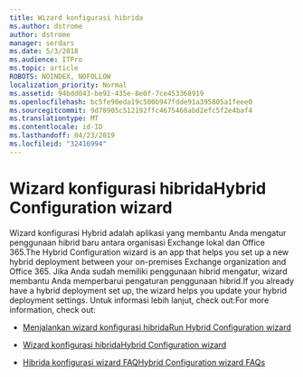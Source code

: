 ```yaml
---
title: Wizard konfigurasi hibrida
ms.author: dstrome
author: dstrome
manager: serdars
ms.date: 5/3/2018
ms.audience: ITPro
ms.topic: article
ROBOTS: NOINDEX, NOFOLLOW
localization_priority: Normal
ms.assetid: 94bdd043-be92-435e-8e0f-7ce453368919
ms.openlocfilehash: bc5fe90eda19c500b947fdde91a395805a1feee0
ms.sourcegitcommit: 9d78905c512192ffc4675468abd2efc5f2e4baf4
ms.translationtype: MT
ms.contentlocale: id-ID
ms.lasthandoff: 04/23/2019
ms.locfileid: "32416994"
---
```

# <a name="hybrid-configuration-wizard"></a><span data-ttu-id="d291a-102">Wizard konfigurasi hibrida</span><span class="sxs-lookup"><span data-stu-id="d291a-102">Hybrid Configuration wizard</span></span>

<span data-ttu-id="d291a-103">Wizard konfigurasi Hybrid adalah aplikasi yang membantu Anda mengatur penggunaan hibrid baru antara organisasi Exchange lokal dan Office 365.</span><span class="sxs-lookup"><span data-stu-id="d291a-103">The Hybrid Configuration wizard is an app that helps you set up a new hybrid deployment between your on-premises Exchange organization and Office 365.</span></span> <span data-ttu-id="d291a-104">Jika Anda sudah memiliki penggunaan hibrid mengatur, wizard membantu Anda memperbarui pengaturan penggunaan hibrid.</span><span class="sxs-lookup"><span data-stu-id="d291a-104">If you already have a hybrid deployment set up, the wizard helps you update your hybrid deployment settings.</span></span> <span data-ttu-id="d291a-105">Untuk informasi lebih lanjut, check out:</span><span class="sxs-lookup"><span data-stu-id="d291a-105">For more information, check out:</span></span>
  
- [<span data-ttu-id="d291a-106">Menjalankan wizard konfigurasi hibrida</span><span class="sxs-lookup"><span data-stu-id="d291a-106">Run Hybrid Configuration wizard</span></span>](https://technet.microsoft.com/library/mt595788%28v=exchg.150%29.aspx)
    
- [<span data-ttu-id="d291a-107">Wizard konfigurasi hibrida</span><span class="sxs-lookup"><span data-stu-id="d291a-107">Hybrid Configuration wizard</span></span>](https://technet.microsoft.com/library/hh529921%28v=exchg.150%29.aspx)
    
- [<span data-ttu-id="d291a-108">Hibrida konfigurasi wizard FAQ</span><span class="sxs-lookup"><span data-stu-id="d291a-108">Hybrid Configuration wizard FAQs</span></span>](https://technet.microsoft.com/library/mt488940%28v=exchg.150%29.aspx)
    

